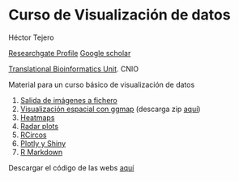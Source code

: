 # Curso de Visualización de datos

Héctor Tejero

[Researchgate Profile](https://www.researchgate.net/profile/Hector_Tejero) 
[Google scholar](https://scholar.google.es/citations?user=LpfQt8wAAAAJ&hl=en)

[Translational Bioinformatics Unit](https://www.cnio.es/ing/grupos/plantillas/presentacion.asp?pag=1464). CNIO 

Material para un curso básico de visualización de datos


1. [Salida de imágenes a fichero](http://rpubs.com/htejero/212362)
2. [Visualización espacial con ggmap](https://dl.dropboxusercontent.com/u/22016271/ggmap.html) (descarga zip [aquí](https://dl.dropboxusercontent.com/u/22016271/ggmap.html.zip))
3. [Heatmaps](http://rpubs.com/htejero/212365)
4. [Radar plots](http://rpubs.com/htejero/212368)
5. [RCircos](http://rpubs.com/htejero/212374)
6. [Plotly y Shiny](http://rpubs.com/htejero/212378) 
7. [R Markdown](http://rpubs.com/htejero/212369)



Descargar el código de las webs [aquí](https://dl.dropboxusercontent.com/u/22016271/script_codigo.R)
